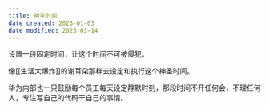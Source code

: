 ```yaml
---
title: 神圣时间
date created: 2023-01-03
date modified: 2023-03-14
---
```


设置一段固定时间，让这个时间不可被侵犯。

像[[生活大爆炸]]的谢耳朵那样去设定和执行这个神圣时间。

华为内部也一只鼓励每个员工每天设定静默时刻，那段时间不开任何会，不理任何人，专注写自己的代码干自己的事情。
